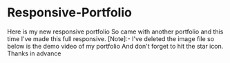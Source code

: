 # Responsive-Portfolio
Here is my new responsive portfolio
So came with another portfolio and this time I've made this full responsive.
[Note]:- I've deleted the image file
so below is the demo video of my portfolio
And don't forget to hit the star icon. Thanks in advance
